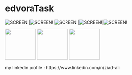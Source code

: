 # edvoraTask

![SCREEN!](ScrrenShots/1.png)|![SCREEN!](ScrrenShots/2.png)
![SCREEN!](ScrrenShots/3.png)|![SCREEN!](ScrrenShots/4.png)|![SCREEN!](ScrrenShots/5.png)
<p float="left">
  <img src="ScrrenShots/1.png" width="100" />
  <img src="ScrrenShots/1.png" width="100" /> 
  <img src="ScrrenShots/1.png" width="100" />
</p>
my linkedin profile : https://www.linkedin.com/in/ziad-ali